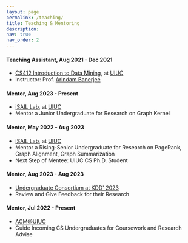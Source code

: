 ```yaml
---
layout: page
permalink: /teaching/
title: Teaching & Mentoring
description:
nav: true
nav_order: 2
---
```


#### Teaching Assistant, Aug 2021 - Dec 2021
* [CS412 Introduction to Data Mining](https://arindam.cs.illinois.edu/courses/f21cs412/), at [UIUC](https://cs.illinois.edu/)
* Instructor: Prof. [Arindam Banerjee](https://arindam.cs.illinois.edu/)

#### Mentor, Aug 2023 - Present
* [iSAIL Lab](https://isail-laboratory.github.io/), at [UIUC](https://cs.illinois.edu/)
* Mentor a Junior Undergraduate for Research on Graph Kernel

#### Mentor, May 2022 - Aug 2023
* [iSAIL Lab](https://isail-laboratory.github.io/), at [UIUC](https://cs.illinois.edu/)
* Mentor a Rising-Senior Undergraduate for Research on PageRank, Graph Alignment, Graph Summarization
* Next Step of Mentee: UIUC CS Ph.D. Student

#### Mentor, Aug 2023 - Aug 2023
* [Undergraduate Consortium at KDD' 2023](https://kdd.org/kdd2023/call-for-undergraduate-consortium/)
* Review and Give Feedback for their Research

#### Mentor, Jul 2022 - Present
* [ACM@UIUC](https://acm.illinois.edu/)
* Guide Incoming CS Undergraduates for Coursework and Research Advise
